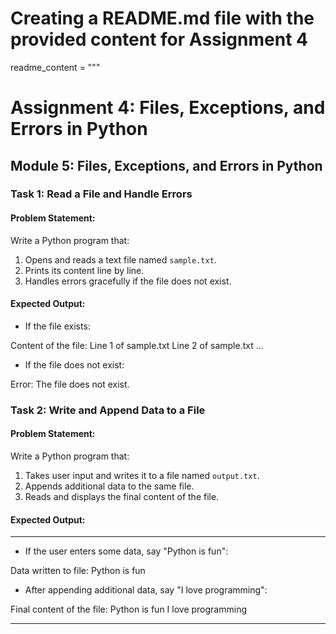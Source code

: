 # Creating a README.md file with the provided content for Assignment 4

readme_content = """
# Assignment 4: Files, Exceptions, and Errors in Python

## Module 5: Files, Exceptions, and Errors in Python

### Task 1: Read a File and Handle Errors

#### Problem Statement:
Write a Python program that:
1. Opens and reads a text file named `sample.txt`.
2. Prints its content line by line.
3. Handles errors gracefully if the file does not exist.

#### Expected Output:
- If the file exists:

Content of the file: Line 1 of sample.txt Line 2 of sample.txt ...


- If the file does not exist:

Error: The file does not exist.


### Task 2: Write and Append Data to a File

#### Problem Statement:
Write a Python program that:
1. Takes user input and writes it to a file named `output.txt`.
2. Appends additional data to the same file.
3. Reads and displays the final content of the file.

#### Expected Output:
---

- If the user enters some data, say "Python is fun":

Data written to file: Python is fun


- After appending additional data, say "I love programming":


Final content of the file: Python is fun I love programming


---
